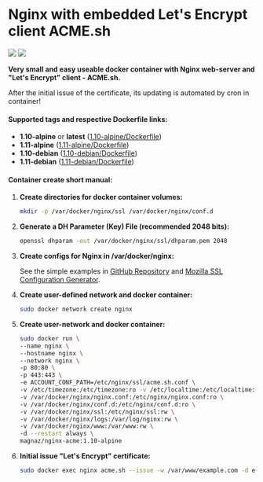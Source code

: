 Nginx with embedded Let's Encrypt client ACME.sh
====

[![](https://images.microbadger.com/badges/image/magnaz/nginx-acme.svg)](http://microbadger.com/images/magnaz/nginx-acme "Get your own image badge on microbadger.com") [![](https://images.microbadger.com/badges/version/magnaz/nginx-acme.svg)](http://microbadger.com/images/magnaz/nginx-acme "Get your own version badge on microbadger.com")

**Very small and easy useable docker container with Nginx web-server and "Let's Encrypt" client - ACME.sh.**

After the initial issue of the certificate, its updating is automated by cron in container!


#### Supported tags and respective Dockerfile links:

- **1.10-alpine** or **latest** ([1.10-alpine/Dockerfile](https://github.com/magna-z/docker-nginx-acme/blob/master/1.10-alpine/Dockerfile))
- **1.11-alpine** ([1.11-alpine/Dockerfile](https://github.com/magna-z/docker-nginx-acme/blob/master/1.11-alpine/Dockerfile))
- **1.10-debian** ([1.10-debian/Dockerfile](https://github.com/magna-z/docker-nginx-acme/blob/master/1.10-debian/Dockerfile))
- **1.11-debian** ([1.11-debian/Dockerfile](https://github.com/magna-z/docker-nginx-acme/blob/master/1.11-debian/Dockerfile))


#### Container create short manual:

1. **Create directories for docker container volumes:**

    ```sh
    mkdir -p /var/docker/nginx/ssl /var/docker/nginx/conf.d
    ```

1. **Generate a DH Parameter (Key) File (recommended 2048 bits):**

    ```sh
    openssl dhparam -out /var/docker/nginx/ssl/dhparam.pem 2048
    ```

1. **Create configs for Nginx in /var/docker/nginx:**

    See the simple examples in [GitHub Repository](https://github.com/magna-z/docker-nginx-acme/tree/master/example-configs)
    and [Mozilla SSL Configuration Generator](https://mozilla.github.io/server-side-tls/ssl-config-generator/).

1. **Create user-defined network and docker container:**

    ```sh
    sudo docker network create nginx
    ```

1. **Create user-network and docker container:**

    ```sh
    sudo docker run \
    --name nginx \
    --hostname nginx \
    --network nginx \
    -p 80:80 \
    -p 443:443 \
    -e ACCOUNT_CONF_PATH=/etc/nginx/ssl/acme.sh.conf \
    -v /etc/timezone:/etc/timezone:ro -v /etc/localtime:/etc/localtime:ro \
    -v /var/docker/nginx/nginx.conf:/etc/nginx/nginx.conf:ro \
    -v /var/docker/nginx/conf.d:/etc/nginx/conf.d:ro \
    -v /var/docker/nginx/ssl:/etc/nginx/ssl:rw \
    -v /var/docker/nginx/logs:/var/log/nginx:rw \
    -v /var/docker/nginx/www:/var/www:rw \
    -d --restart always \
    magnaz/nginx-acme:1.10-alpine
    ```

1. **Initial issue "Let's Encrypt" certificate:**
    ```sh
    sudo docker exec nginx acme.sh --issue -w /var/www/example.com -d example.com -d www.example.com
    ```
